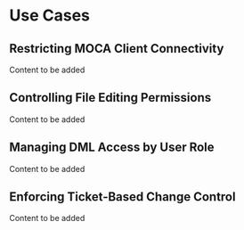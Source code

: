 # Use Cases

## Restricting MOCA Client Connectivity
Content to be added

## Controlling File Editing Permissions
Content to be added

## Managing DML Access by User Role
Content to be added

## Enforcing Ticket-Based Change Control
Content to be added